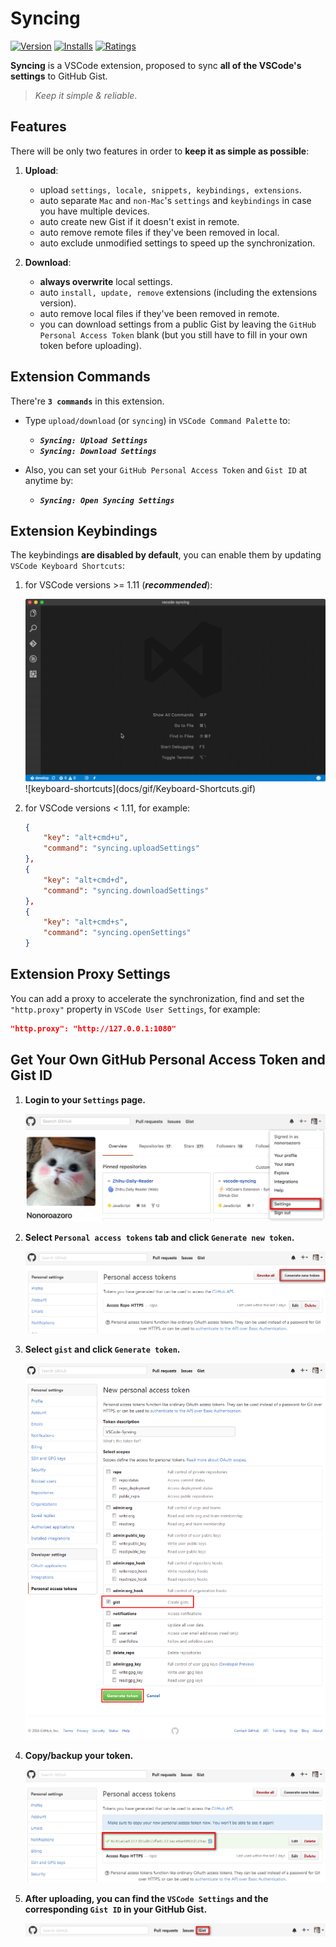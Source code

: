 # Syncing

[![Version](http://vsmarketplacebadge.apphb.com/version/nonoroazoro.syncing.svg)](https://marketplace.visualstudio.com/items?itemName=nonoroazoro.syncing)
[![Installs](http://vsmarketplacebadge.apphb.com/installs/nonoroazoro.syncing.svg)](https://marketplace.visualstudio.com/items?itemName=nonoroazoro.syncing)
[![Ratings](https://vsmarketplacebadge.apphb.com/rating/nonoroazoro.syncing.svg)](https://vsmarketplacebadge.apphb.com/rating/nonoroazoro.syncing.svg)

**Syncing** is a VSCode extension, proposed to sync **all of the VSCode's settings** to GitHub Gist.

> *Keep it simple & reliable*.


## Features

There will be only two features in order to **keep it as simple as possible**:

1. **Upload**:

    * upload `settings, locale, snippets, keybindings, extensions`.
    * auto separate `Mac` and `non-Mac`'s `settings` and `keybindings` in case you have multiple devices.
    * auto create new Gist if it doesn't exist in remote.
    * auto remove remote files if they've been removed in local.
    * auto exclude unmodified settings to speed up the synchronization.

1. **Download**:

    * **always overwrite** local settings.
    * auto `install, update, remove` extensions (including the extensions version).
    * auto remove local files if they've been removed in remote.
    * you can download settings from a public Gist by leaving the `GitHub Personal Access Token` blank (but you still have to fill in your own token before uploading).


## Extension Commands

There're **`3 commands`** in this extension.

* Type `upload/download` (or `syncing`) in `VSCode Command Palette` to:

    * ***`Syncing: Upload Settings`***
    * ***`Syncing: Download Settings`***

* Also, you can set your `GitHub Personal Access Token` and `Gist ID` at anytime by:

    * ***`Syncing: Open Syncing Settings`***


## Extension Keybindings

The keybindings **are disabled by default**, you can enable them by updating `VSCode Keyboard Shortcuts`:

1. for VSCode versions >= 1.11 (***recommended***):

    <img src="docs/gif/Keyboard-Shortcuts.gif" width="988" />
    ![keyboard-shortcuts](docs/gif/Keyboard-Shortcuts.gif)

1. for VSCode versions < 1.11, for example:

    ```json
    {
        "key": "alt+cmd+u",
        "command": "syncing.uploadSettings"
    },
    {
        "key": "alt+cmd+d",
        "command": "syncing.downloadSettings"
    },
    {
        "key": "alt+cmd+s",
        "command": "syncing.openSettings"
    }
    ```


## Extension Proxy Settings

You can add a proxy to accelerate the synchronization, find and set the `"http.proxy"` property in `VSCode User Settings`, for example:

```json
"http.proxy": "http://127.0.0.1:1080"
```


## Get Your Own GitHub Personal Access Token and Gist ID

1. **Login to your `Settings` page.**

    ![login to settings page](docs/png/0.png)

1. **Select `Personal access tokens` tab and click `Generate new token`.**

    ![generate new token](docs/png/1.png)

1. **Select `gist` and click `Generate token`.**

    ![allow gist](docs/png/2.png)

1. **Copy/backup your token.**

    ![copy/backup token](docs/png/3.png)

1. **After uploading, you can find the `VSCode Settings` and the corresponding `Gist ID` in your GitHub Gist.**

    ![settings and gist](docs/png/4.png)
